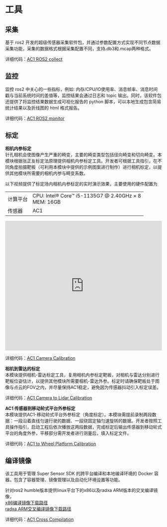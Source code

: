 # 工具  
## 采集  
基于 ros2 开发的超级传感器采集软件包，并通过参数配置方式实现不同节点数据采集功能，采集的数据格式根据采集配置不同，支持.db3和.mcap两种格式。  

详细代码：[AC1 ROS2 collect](http://10.10.0.20/super_sensor_sdk/ros2_sdk/rs_collect)  

## 监控  
监控 ros2 中关心的一些指标，例如: 内存/CPU/IO使用率、消息帧率、消息时间戳与当前系统时间的差值等，监控结果会通过日志和 topic 输出。同时，该软件包还提供了将监控结果数据生成可视化报告的 python 脚本，可以本地生成包含简易统计结果以及折线图的 html 格式报告。  

详细代码：[AC1 ROS2 monitor](http://gitlab.robosense.cn/super_sensor_sdk/ros2_sdk/rs_monitor/-/tree/main)  

## 标定  
**相机内参标定**  
针孔相机会使图像产生严重的畸变，主要的畸变类型包括径向畸变和切向畸变。本模块根据张正友标定法原理提供相机内参标定工具。开发者可根据工具指引，在不同角度拍摄靶板（可利用本模块中提供的示例图案进行制作）进行相机标定，以提供其他模块所需要的相机内参与畸变系数。 
 
以下视频提供了标定场内相机内参标定的实时演示效果，主要使用的硬件配置为  
<!-- | 计算平台  | CPU: Intel® Core™ i5-1135G7 @ 2.40GHz × 8 <br> MEM: 16GB |
| ------ | ------ |
| 传感器 | AC1 |   -->
<div class="wy-table-responsive">
    <table class="docutils align-default">
        <tbody>
            <tr class="row-even">
                <td>计算平台</td>
                <td>CPU: Intel® Core™ i5-1135G7 @ 2.40GHz × 8 <br> MEM: 16GB</td>
            </tr>
            <tr class="row-odd">
                <td>传感器</td>
                <td>AC1</td>
            </tr>
        </tbody>
    </table>
</div>  
<iframe width="100%" height="418" src="https://cdn.robosense.cn/AC1camera_intrinsics_calib.mp4" frameborder="0" allowfullscreen></iframe>  

详细代码：[AC1 Camera Calibration](http://gitlab.robosense.cn/super_sensor_sdk/ros2_sdk/calibration/-/tree/main)   

**相机到雷达的标定**  
本模块提供相机-雷达标定工具，复用相机内参标定靶板，对相机与雷达分别进行靶板位姿估计，以提供其他模块所需要相机-雷达外参。标定时请确保靶板处于图像与点云的FOV之内，并尽量保持AC1稳定，避免因为传感器抖动引入标定误差。  

详细代码：[AC1 Camera to Lidar Calibration](http://gitlab.robosense.cn/super_sensor_sdk/ros2_sdk/calibration/-/tree/main)   

**AC1 传感器到移动轮式平台外参标定**  
本模块提供AC1-移动轮式平台外参标定（角度标定）。本模块需提前录制两段数据：一段沿着直线匀速行驶的数据、一段绕固定轴匀速旋转的数据。开发者按照工具操作指引，启动工程后依次播放这两段数据，完成标定后输出传感器到移动轮式平台的角度外参，平移部分需开发者进行测量后，填入标定文件。  

详细代码：[AC1 to Wheel Platform Calibration](http://gitlab.robosense.cn/super_sensor_sdk/ros2_sdk/calibration/-/tree/main)   

## 编译镜像  
该工具用于管理 Super Sensor SDK 的跨平台编译和本地编译环境的 Docker 容器。包含了容器管理、镜像管理以及自动化环境设置等功能。  

针对ros2 humble版本提供linux平台下的x86以及radxa ARM版本的交叉编译镜像，  
[x86编译镜像下载路径](https://cdn.robosense.cn/AC1ros2_humble_compile_ubuntu20_x64.tgz)  
[radxa ARM交叉编译镜像下载路径](https://cdn.robosense.cn/AC1debian12_cross_compile_humble.tgz)  

详细代码：[AC1 Cross Compilation](http://10.10.0.20/super_sensor_sdk/ros2_sdk/sdk_infra/-/tree/main/tools/cross_compilation)  